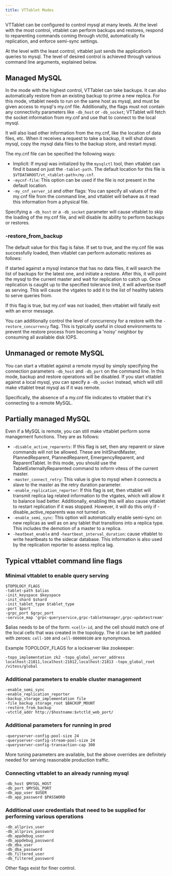 ```yaml
---
title: VTTablet Modes
---
```


VTTablet can be configured to control mysql at many levels. At the level with the most control, vttablet can perform backups and restores, respond to reparenting commands coming through vtctld, automatically fix replication, and enforce semi-sync settings.

At the level with the least control, vttablet just sends the application’s queries to mysql. The level of desired control is achieved through various command line arguments, explained below.

## Managed MySQL

In the mode with the highest control, VTTablet can take backups. It can also automatically restore from an existing backup to prime a new replica. For this mode, vttablet needs to run on the same host as mysql, and must be given access to mysql's my.cnf file. Additionally, the flags must not contain any connectivity parameters like `-db_host` or `-db_socket`; VTTablet will fetch the socket information from my.cnf and use that to connect to the local mysql.

It will also load other information from the my.cnf, like the location of data files, etc. When it receives a request to take a backup, it will shut down mysql, copy the mysql data files to the backup store, and restart mysql.

The my.cnf file can be specified the following ways:

* Implicit: If mysql was initialized by the `mysqlctl` tool, then vttablet can find it based on just the `-tablet-path`. The default location for this file is `$VTDATAROOT/vt_<tablet-path>/my.cnf`.
* `-mycnf-file`: This option can be used if the file is not present in the default location.
* `-my_cnf_server_id` and other flags: You can specify all values of the my.cnf file from the command line, and vttablet will behave as it read this information from a physical file.

Specifying a `-db_host` or a `-db_socket` parameter will cause vttablet to skip the loading of the my.cnf file, and will disable its ability to perform backups or restores.

### -restore\_from\_backup

The default value for this flag is false. If set to true, and the my.cnf file was successfully loaded, then vttablet can perform automatic restores as follows:

If started against a mysql instance that has no data files, it will search the list of backups for the latest one, and initiate a restore. After this, it will point the mysql to the current master and wait for replication to catch up. Once replication is caught up to the specified tolerance limit, it will advertise itself as serving. This will cause the vtgates to add it to the list of healthy tablets to serve queries from.

If this flag is true, but my.cnf was not loaded, then vttablet will fatally exit with an error message.

You can additionally control the level of concurrency for a restore with the `-restore_concurrency` flag. This is typically useful in cloud environments to prevent the restore process from becoming a 'noisy' neighbor by consuming all available disk IOPS.

## Unmanaged or remote MySQL

You can start a vttablet against a remote mysql by simply specifying the connection parameters `-db_host` and `-db_port` on the command line. In this mode, backup and restore operations will be disabled. If you start vttablet against a local mysql, you can specify a `-db_socket` instead, which will still make vttablet treat mysql as if it was remote.

Specifically, the absence of a my.cnf file indicates to vttablet that it's connecting to a remote MySQL.

## Partially managed MySQL

Even if a MySQL is remote, you can still make vttablet perform some management functions. They are as follows:

* `-disable_active_reparents`: If this flag is set, then any reparent or slave commands will not be allowed. These are InitShardMaster, PlannedReparent, PlannedReparent, EmergencyReparent, and ReparentTablet. In this mode, you should use the TabletExternallyReparented command to inform vitess of the current master.
* `-master_connect_retry`: This value is give to mysql when it connects a slave to the master as the retry duration parameter.
* `-enable_replication_reporter`: If this flag is set, then vttablet will transmit replica lag related information to the vtgates, which will allow it to balance load better. Additionally, enabling this will also cause vttablet to restart replication if it was stopped. However, it will do this only if -disable_active_reparents was not turned on.
* `-enable_semi_sync`: This option will automatically enable semi-sync on new replicas as well as on any tablet that transitions into a replica type. This includes the demotion of a master to a replica.
* `-heatbeat_enable` and `-heartbeat_interval_duration`: cause vttablet to write heartbeats to the sidecar database. This information is also used by the replication reporter to assess replica lag.

## Typical vttablet command line flags

### Minimal vttablet to enable query serving
```
$TOPOLOGY_FLAGS
-tablet-path $alias
-init_keyspace $keyspace
-init_shard $shard
-init_tablet_type $tablet_type
-port $port
-grpc_port $grpc_port
-service_map 'grpc-queryservice,grpc-tabletmanager,grpc-updatestream'
```

$alias needs to be of the form: `<cell>-id`, and the cell should match one of the local cells that was created in the topology. The id can be left padded with zeroes: `cell-100` and `cell-000000100` are synonymous.
  
Example TOPOLOGY\_FLAGS for a lockserver like zookeeper:

`-topo_implementation zk2 -topo_global_server_address localhost:21811,localhost:21812,localhost:21813 -topo_global_root /vitess/global`

### Additional parameters to enable cluster management
```
-enable_semi_sync
-enable_replication_reporter
-backup_storage_implementation file
-file_backup_storage_root $BACKUP_MOUNT
-restore_from_backup
-vtctld_addr http://$hostname:$vtctld_web_port/
```

### Additional parameters for running in prod

```
-queryserver-config-pool-size 24
-queryserver-config-stream-pool-size 24
-queryserver-config-transaction-cap 300
```

More tuning parameters are available, but the above overrides are definitely needed for serving reasonable production traffic.

### Connecting vttablet to an already running mysql

```
-db_host $MYSQL_HOST
-db_port $MYSQL_PORT
-db_app_user $USER
-db_app_password $PASSWORD
```

### Additional user credentials that need to be supplied for performing various operations

```
-db_allprivs_user
-db_allprivs_password
-db_appdebug_user
-db_appdebug_password
-db_dba_user
-db_dba_password
-db_filtered_user
-db_filtered_password
```

Other flags exist for finer control.
